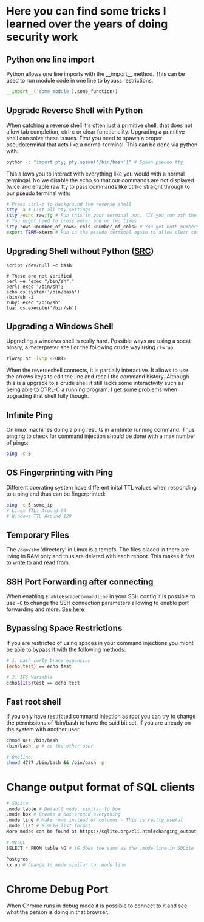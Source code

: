 # Here you can find some tricks I learned over the years of doing security work


## Python one line import
Python allows one line imports with the \_\_import\_\_ method. This can be used to run module code in one line to bypass restrictions. 
```py
__import__('some_module').some_function()
```

## Upgrade Reverse Shell with Python
When catching a reverse shell it's often just a primitive shell, that does not allow tab completion, ctrl-c or clear functionality.
Upgrading a primitive shell can solve these issues. First you need to spawn a proper pseudoterminal that acts like a normal terminal. 
This can be done via python with:
```bash
python -c "import pty; pty.spawn('/bin/bash')" # Spawn pseudo tty 
```
This allows you to interact with everything like you would with a normal terminqal.
No we disable the echo so that our commands are not displayed twice and enable raw tty to pass commands like ctrl-c straight through to our pseudo terminal with:
```bash
# Press ctrl-z to background the reverse shell
stty -a # List all tty settings
stty -echo raw;fg # Run this in your terminal not. (If you run zsh the ;fg is needed otherwise it can be done in two commands)
# You might need to press enter one or two times
stty rows <number_of_rows> cols <number_of_cols> # You get both numbers from stty -a
export TERM=xterm # Run in the pseudo terminal again to allow clear command
```

## Upgrading Shell without Python ([SRC](https://github.com/RoqueNight/Reverse-Shell-TTY-Cheat-Sheet))
```
script /dev/null -c bash

# These are not verified
perl —e 'exec "/bin/sh";'
perl: exec "/bin/sh";
echo os.system('/bin/bash')
/bin/sh -i
ruby: exec "/bin/sh"
lua: os.execute('/bin/sh')
```

## Upgrading a Windows Shell
Upgrading a windows shell is really hard. Possible ways are using a socat binary, a meterpreter shell or the following crude way using `rlwrap`:
```bash
rlwrap nc -lvnp <PORT>
```
When the reverseshell connects, it is partially interactive. It allows to use the arrows keys to edit the line and recall the command history.
Although this is a upgrade to a crude shell it still lacks some interactivity such as being able to CTRL-C a running program. I get some problems when
upgrading that shell fully though.

## Infinite Ping
On linux machines doing a ping results in a infinite running command. 
Thus pinging to check for command injection should be done with a max number of pings:
```bash
ping -c 5
```

## OS Fingerprinting with Ping
Different operating system have different inital TTL values when responding to a ping and thus can be fingerprinted:
```bash
ping -c 5 some_ip
# Linux TTL: Around 64
# Windows TTL Around 128
```

## Temporary Files
The `/dev/shm` 'directory' in Linux is a tempfs. The files placed in there are living in RAM only and thus are deleted with each reboot.
This makes it fast to write to and read from. 

## SSH Port Forwarding after connecting
When enabling `EnableEscapeCommandline` in your SSH config it is possible to use `~C` to change the SSH connection parameters allowing
to enable port forwarding and more. [See here](https://man.openbsd.org/ssh_config#EnableEscapeCommandline)

## Bypassing Space Restrictions
If you are restricted of using spaces in your command injections you might be able to bypass it with the following methods:
```bash
# 1. bash curly brace expansion
{echo,test} == echo test

# 2. IFS Variable
echo${IFS}test == echo test
```

## Fast root shell
If you only have restricted command injection as root you can try to change the permissions of /bin/bash to have the suid bit set, if you are already on the system
with another user.
```bash
chmod u+s /bin/bash
/bin/bash -p # as the other user

# Oneliner
chmod 4777 /bin/bash && /bin/bash -p
```

# Change output format of SQL clients
```bash
# SQLite
.mode table # Default mode, similar to box
.mode box # Create a box around everything
.mode line # Make rows instead of columns - This is really useful
.mode list # Simple list format
More modes can be found at https://sqlite.org/cli.html#changing_output_formats

# MySQL
SELECT * FROM table \G # \G does the same as the .mode line in SQLite

Postgres
\x on # Change to mode similar to .mode line
```

# Chrome Debug Port
When Chrome runs in debug mode it is possible to connect to it and see what the person is doing in that browser.


